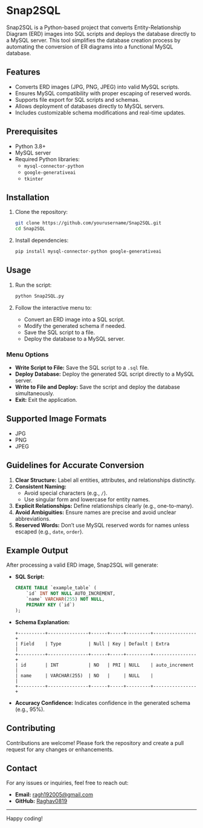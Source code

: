 
# Snap2SQL

Snap2SQL is a Python-based project that converts Entity-Relationship Diagram (ERD) images into SQL scripts and deploys the database directly to a MySQL server. This tool simplifies the database creation process by automating the conversion of ER diagrams into a functional MySQL database.

## Features

- Converts ERD images (JPG, PNG, JPEG) into valid MySQL scripts.
- Ensures MySQL compatibility with proper escaping of reserved words.
- Supports file export for SQL scripts and schemas.
- Allows deployment of databases directly to MySQL servers.
- Includes customizable schema modifications and real-time updates.

## Prerequisites

- Python 3.8+
- MySQL server
- Required Python libraries:
  - `mysql-connector-python`
  - `google-generativeai`
  - `tkinter`

## Installation

1. Clone the repository:
   ```bash
   git clone https://github.com/yourusername/Snap2SQL.git
   cd Snap2SQL
   ```

2. Install dependencies:
   ```bash
   pip install mysql-connector-python google-generativeai
   ```

## Usage

1. Run the script:
   ```bash
   python Snap2SQL.py
   ```

2. Follow the interactive menu to:
   - Convert an ERD image into a SQL script.
   - Modify the generated schema if needed.
   - Save the SQL script to a file.
   - Deploy the database to a MySQL server.

### Menu Options
- **Write Script to File:** Save the SQL script to a `.sql` file.
- **Deploy Database:** Deploy the generated SQL script directly to a MySQL server.
- **Write to File and Deploy:** Save the script and deploy the database simultaneously.
- **Exit:** Exit the application.

## Supported Image Formats

- JPG
- PNG
- JPEG

## Guidelines for Accurate Conversion

1. **Clear Structure:** Label all entities, attributes, and relationships distinctly.
2. **Consistent Naming:**
   - Avoid special characters (e.g., `/`).
   - Use singular form and lowercase for entity names.
3. **Explicit Relationships:** Define relationships clearly (e.g., one-to-many).
4. **Avoid Ambiguities:** Ensure names are precise and avoid unclear abbreviations.
5. **Reserved Words:** Don’t use MySQL reserved words for names unless escaped (e.g., `date`, `order`).

## Example Output

After processing a valid ERD image, Snap2SQL will generate:

- **SQL Script:**
  ```sql
  CREATE TABLE `example_table` (
      `id` INT NOT NULL AUTO_INCREMENT,
      `name` VARCHAR(255) NOT NULL,
      PRIMARY KEY (`id`)
  );
  ```

- **Schema Explanation:**
  ```
  +----------+---------------+------+-----+---------+----------------+
  | Field    | Type          | Null | Key | Default | Extra          |
  +----------+---------------+------+-----+---------+----------------+
  | id       | INT           | NO   | PRI | NULL    | auto_increment |
  | name     | VARCHAR(255)  | NO   |     | NULL    |                |
  +----------+---------------+------+-----+---------+----------------+
  ```

- **Accuracy Confidence:** Indicates confidence in the generated schema (e.g., 95%).


## Contributing

Contributions are welcome! Please fork the repository and create a pull request for any changes or enhancements.

## Contact

For any issues or inquiries, feel free to reach out:
- **Email:** ragh192005@gmail.com
- **GitHub:** [Raghav0819](https://github.com/Raghav0819)

---

Happy coding!
